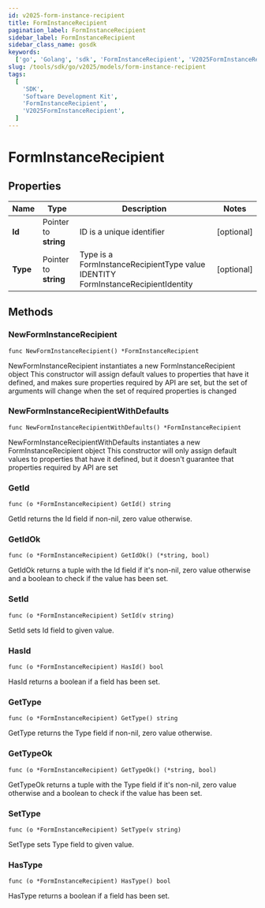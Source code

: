 ```yaml
---
id: v2025-form-instance-recipient
title: FormInstanceRecipient
pagination_label: FormInstanceRecipient
sidebar_label: FormInstanceRecipient
sidebar_class_name: gosdk
keywords:
  ['go', 'Golang', 'sdk', 'FormInstanceRecipient', 'V2025FormInstanceRecipient']
slug: /tools/sdk/go/v2025/models/form-instance-recipient
tags:
  [
    'SDK',
    'Software Development Kit',
    'FormInstanceRecipient',
    'V2025FormInstanceRecipient',
  ]
---
```


# FormInstanceRecipient

## Properties

| Name | Type | Description | Notes |
| --- | --- | --- | --- |
| **Id** | Pointer to **string** | ID is a unique identifier | [optional] |
| **Type** | Pointer to **string** | Type is a FormInstanceRecipientType value IDENTITY FormInstanceRecipientIdentity | [optional] |

## Methods

### NewFormInstanceRecipient

`func NewFormInstanceRecipient() *FormInstanceRecipient`

NewFormInstanceRecipient instantiates a new FormInstanceRecipient object This constructor will assign default values to properties that have it defined, and makes sure properties required by API are set, but the set of arguments will change when the set of required properties is changed

### NewFormInstanceRecipientWithDefaults

`func NewFormInstanceRecipientWithDefaults() *FormInstanceRecipient`

NewFormInstanceRecipientWithDefaults instantiates a new FormInstanceRecipient object This constructor will only assign default values to properties that have it defined, but it doesn't guarantee that properties required by API are set

### GetId

`func (o *FormInstanceRecipient) GetId() string`

GetId returns the Id field if non-nil, zero value otherwise.

### GetIdOk

`func (o *FormInstanceRecipient) GetIdOk() (*string, bool)`

GetIdOk returns a tuple with the Id field if it's non-nil, zero value otherwise and a boolean to check if the value has been set.

### SetId

`func (o *FormInstanceRecipient) SetId(v string)`

SetId sets Id field to given value.

### HasId

`func (o *FormInstanceRecipient) HasId() bool`

HasId returns a boolean if a field has been set.

### GetType

`func (o *FormInstanceRecipient) GetType() string`

GetType returns the Type field if non-nil, zero value otherwise.

### GetTypeOk

`func (o *FormInstanceRecipient) GetTypeOk() (*string, bool)`

GetTypeOk returns a tuple with the Type field if it's non-nil, zero value otherwise and a boolean to check if the value has been set.

### SetType

`func (o *FormInstanceRecipient) SetType(v string)`

SetType sets Type field to given value.

### HasType

`func (o *FormInstanceRecipient) HasType() bool`

HasType returns a boolean if a field has been set.
